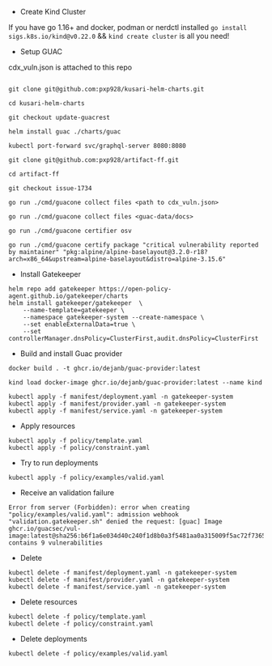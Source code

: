 * Create Kind Cluster

If you have go 1.16+ and docker, podman or nerdctl installed `go install sigs.k8s.io/kind@v0.22.0` && `kind create cluster` is all you need!


* Setup GUAC

cdx_vuln.json is attached to this repo

```

git clone git@github.com:pxp928/kusari-helm-charts.git

cd kusari-helm-charts

git checkout update-guacrest

helm install guac ./charts/guac

kubectl port-forward svc/graphql-server 8080:8080

git clone git@github.com:pxp928/artifact-ff.git

cd artifact-ff

git checkout issue-1734

go run ./cmd/guacone collect files <path to cdx_vuln.json>

go run ./cmd/guacone collect files <guac-data/docs>

go run ./cmd/guacone certifier osv

go run ./cmd/guacone certify package "critical vulnerability reported by maintainer" "pkg:alpine/alpine-baselayout@3.2.0-r18?arch=x86_64&upstream=alpine-baselayout&distro=alpine-3.15.6"

```



* Install Gatekeeper
```
helm repo add gatekeeper https://open-policy-agent.github.io/gatekeeper/charts
helm install gatekeeper/gatekeeper  \
    --name-template=gatekeeper \
    --namespace gatekeeper-system --create-namespace \
    --set enableExternalData=true \
    --set controllerManager.dnsPolicy=ClusterFirst,audit.dnsPolicy=ClusterFirst
```


* Build and install Guac provider
```
docker build . -t ghcr.io/dejanb/guac-provider:latest

kind load docker-image ghcr.io/dejanb/guac-provider:latest --name kind

kubectl apply -f manifest/deployment.yaml -n gatekeeper-system
kubectl apply -f manifest/provider.yaml -n gatekeeper-system
kubectl apply -f manifest/service.yaml -n gatekeeper-system
```

* Apply resources
```
kubectl apply -f policy/template.yaml
kubectl apply -f policy/constraint.yaml
```

* Try to run deployments
```
kubectl apply -f policy/examples/valid.yaml
```

* Receive an validation failure
```
Error from server (Forbidden): error when creating "policy/examples/valid.yaml": admission webhook "validation.gatekeeper.sh" denied the request: [guac] Image ghcr.io/guacsec/vul-image:latest@sha256:b6f1a6e034d40c240f1d8b0a3f5481aa0a315009f5ac72f736502939419c1855 contains 9 vulnerabilities
```

* Delete
```
kubectl delete -f manifest/deployment.yaml -n gatekeeper-system
kubectl delete -f manifest/provider.yaml -n gatekeeper-system
kubectl delete -f manifest/service.yaml -n gatekeeper-system
```

* Delete resources
```
kubectl delete -f policy/template.yaml
kubectl delete -f policy/constraint.yaml
```


* Delete deployments
```
kubectl delete -f policy/examples/valid.yaml
```